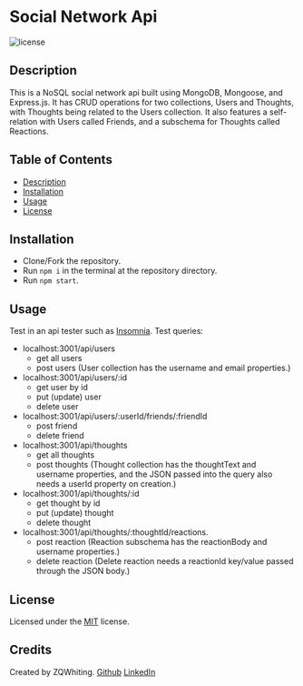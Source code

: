 # Social Network Api
![license](https://img.shields.io/badge/License-MIT-blue)

<a name='description'></a>
## Description
This is a NoSQL social network api built using MongoDB, Mongoose, and Express.js. It has CRUD operations for two collections, Users and Thoughts, with Thoughts being related to the Users collection. It also features a self-relation with Users called Friends, and a subschema for Thoughts called Reactions.

## Table of Contents
* [Description](#Description)
* [Installation](#Installation)
* [Usage](#Usage)
* [License](#License)

<a name='installation'></a>
## Installation
* Clone/Fork the repository. 
 * Run `npm i` in the terminal at the repository directory. 
 * Run `npm start`.

<a name='usage'></a>
## Usage
Test in an api tester such as [Insomnia](https://insomnia.rest). 
 Test queries: 
 * localhost:3001/api/users
     - get all users
     - post users (User collection has the username and email properties.)
 * localhost:3001/api/users/:id
     - get user by id
     - put (update) user
     - delete user
 * localhost:3001/api/users/:userId/friends/:friendId
     - post friend
     - delete friend
 * localhost:3001/api/thoughts
     - get all thoughts
     - post thoughts (Thought collection has the thoughtText and username properties, and the JSON passed into the query also needs a userId property on creation.)
 * localhost:3001/api/thoughts/:id
     - get thought by id
     - put (update) thought
     - delete thought
 * localhost:3001/api/thoughts/:thoughtId/reactions.
     - post reaction (Reaction subschema has the reactionBody and username properties.)
     - delete reaction (Delete reaction needs a reactionId key/value passed through the JSON body.)
 
<a name='license'></a>
## License
Licensed under the [MIT](./LICENSE.txt) license.

<a name='creadits'></a>
## Credits
Created by ZQWhiting.
[Github](https://github.com/ZQWhiting)
[LinkedIn](https://www.linkedin.com/in/zqwhiting)
